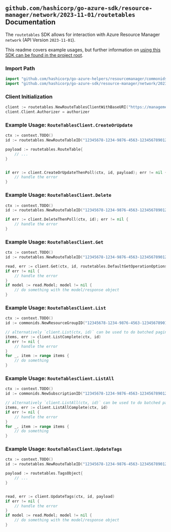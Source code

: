 
## `github.com/hashicorp/go-azure-sdk/resource-manager/network/2023-11-01/routetables` Documentation

The `routetables` SDK allows for interaction with Azure Resource Manager `network` (API Version `2023-11-01`).

This readme covers example usages, but further information on [using this SDK can be found in the project root](https://github.com/hashicorp/go-azure-sdk/tree/main/docs).

### Import Path

```go
import "github.com/hashicorp/go-azure-helpers/resourcemanager/commonids"
import "github.com/hashicorp/go-azure-sdk/resource-manager/network/2023-11-01/routetables"
```


### Client Initialization

```go
client := routetables.NewRouteTablesClientWithBaseURI("https://management.azure.com")
client.Client.Authorizer = authorizer
```


### Example Usage: `RouteTablesClient.CreateOrUpdate`

```go
ctx := context.TODO()
id := routetables.NewRouteTableID("12345678-1234-9876-4563-123456789012", "example-resource-group", "routeTableName")

payload := routetables.RouteTable{
	// ...
}


if err := client.CreateOrUpdateThenPoll(ctx, id, payload); err != nil {
	// handle the error
}
```


### Example Usage: `RouteTablesClient.Delete`

```go
ctx := context.TODO()
id := routetables.NewRouteTableID("12345678-1234-9876-4563-123456789012", "example-resource-group", "routeTableName")

if err := client.DeleteThenPoll(ctx, id); err != nil {
	// handle the error
}
```


### Example Usage: `RouteTablesClient.Get`

```go
ctx := context.TODO()
id := routetables.NewRouteTableID("12345678-1234-9876-4563-123456789012", "example-resource-group", "routeTableName")

read, err := client.Get(ctx, id, routetables.DefaultGetOperationOptions())
if err != nil {
	// handle the error
}
if model := read.Model; model != nil {
	// do something with the model/response object
}
```


### Example Usage: `RouteTablesClient.List`

```go
ctx := context.TODO()
id := commonids.NewResourceGroupID("12345678-1234-9876-4563-123456789012", "example-resource-group")

// alternatively `client.List(ctx, id)` can be used to do batched pagination
items, err := client.ListComplete(ctx, id)
if err != nil {
	// handle the error
}
for _, item := range items {
	// do something
}
```


### Example Usage: `RouteTablesClient.ListAll`

```go
ctx := context.TODO()
id := commonids.NewSubscriptionID("12345678-1234-9876-4563-123456789012")

// alternatively `client.ListAll(ctx, id)` can be used to do batched pagination
items, err := client.ListAllComplete(ctx, id)
if err != nil {
	// handle the error
}
for _, item := range items {
	// do something
}
```


### Example Usage: `RouteTablesClient.UpdateTags`

```go
ctx := context.TODO()
id := routetables.NewRouteTableID("12345678-1234-9876-4563-123456789012", "example-resource-group", "routeTableName")

payload := routetables.TagsObject{
	// ...
}


read, err := client.UpdateTags(ctx, id, payload)
if err != nil {
	// handle the error
}
if model := read.Model; model != nil {
	// do something with the model/response object
}
```
